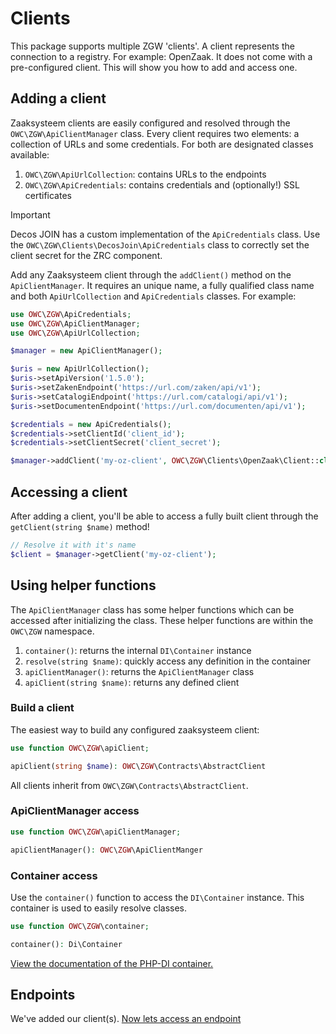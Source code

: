 # Clients

This package supports multiple ZGW 'clients'. A client represents the connection to a registry. For example: OpenZaak. It does not come with a pre-configured client. This will show you how to add and access one.

## Adding a client

Zaaksysteem clients are easily configured and resolved through the `OWC\ZGW\ApiClientManager` class. Every client requires two elements: a collection of URLs and some credentials. For both are designated classes available:

1. `OWC\ZGW\ApiUrlCollection`: contains URLs to the endpoints
2. `OWC\ZGW\ApiCredentials`: contains credentials and (optionally!) SSL certificates

> [!IMPORTANT]
> Decos JOIN has a custom implementation of the `ApiCredentials` class. Use the `OWC\ZGW\Clients\DecosJoin\ApiCredentials` class to correctly set the client secret for the ZRC component.

Add any Zaaksysteem client through the `addClient()` method on the `ApiClientManager`. It requires an unique name, a fully qualified class name and both `ApiUrlCollection` and `ApiCredentials` classes. For example:

```php
use OWC\ZGW\ApiCredentials;
use OWC\ZGW\ApiClientManager;
use OWC\ZGW\ApiUrlCollection;

$manager = new ApiClientManager();

$uris = new ApiUrlCollection();
$uris->setApiVersion('1.5.0');
$uris->setZakenEndpoint('https://url.com/zaken/api/v1');
$uris->setCatalogiEndpoint('https://url.com/catalogi/api/v1');
$uris->setDocumentenEndpoint('https://url.com/documenten/api/v1');

$credentials = new ApiCredentials();
$credentials->setClientId('client_id');
$credentials->setClientSecret('client_secret');

$manager->addClient('my-oz-client', OWC\ZGW\Clients\OpenZaak\Client::class, $credentials, $uris);
```

## Accessing a client
After adding a client, you'll be able to access a fully built client through the `getClient(string $name)` method!

```php
// Resolve it with it's name
$client = $manager->getClient('my-oz-client');
```

## Using helper functions
The `ApiClientManager` class has some helper functions which can be accessed after initializing the class. These helper functions are within the `OWC\ZGW` namespace.

1. `container()`: returns the internal `DI\Container` instance
2. `resolve(string $name)`: quickly access any definition in the container
3. `apiClientManager()`: returns the `ApiClientManager` class
4. `apiClient(string $name)`: returns any defined client

### Build a client
The easiest way to build any configured zaaksysteem client:

```php
use function OWC\ZGW\apiClient;

apiClient(string $name): OWC\ZGW\Contracts\AbstractClient
```

All clients inherit from `OWC\ZGW\Contracts\AbstractClient`. 

### ApiClientManager access

```php
use function OWC\ZGW\apiClientManager;

apiClientManager(): OWC\ZGW\ApiClientManger
```

### Container access

Use the `container()` function to access the `DI\Container` instance. This container is used to easily resolve classes. 

```php
use function OWC\ZGW\container;

container(): Di\Container
```

[View the documentation of the PHP-DI container.](https://php-di.org/doc/container.html)

## Endpoints

We've added our client(s). [Now lets access an endpoint](endpoints.md)
